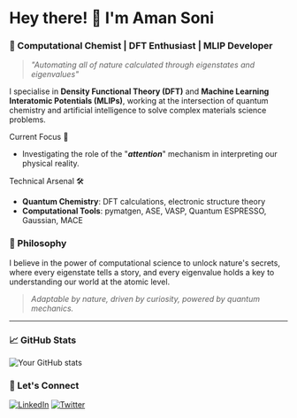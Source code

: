 # Hey there! 👋 I'm Aman Soni

### 🧬 Computational Chemist | DFT Enthusiast | MLIP Developer

> *"Automating all of nature calculated through eigenstates and eigenvalues"*

I specialise in **Density Functional Theory (DFT)** and **Machine Learning Interatomic Potentials (MLIPs)**, working at the intersection of quantum chemistry and artificial intelligence to solve complex materials science problems.


Current Focus 🎯 
- Investigating the role of the "**_attention_**" mechanism in interpreting our physical reality.


Technical Arsenal 🛠️
- **Quantum Chemistry**: DFT calculations, electronic structure theory
- **Computational Tools**: pymatgen, ASE, VASP, Quantum ESPRESSO, Gaussian, MACE

### 🧠 Philosophy

I believe in the power of computational science to unlock nature's secrets, where every eigenstate tells a story, and every eigenvalue holds a key to understanding our world at the atomic level.

> *Adaptable by nature, driven by curiosity, powered by quantum mechanics.*

---

### 📈 GitHub Stats

![Your GitHub stats](https://github-readme-stats.vercel.app/api?username=amannsonii3&show_icons=true&theme=radical)

### 🤝 Let's Connect

[![LinkedIn](https://img.shields.io/badge/LinkedIn-0077B5?style=for-the-badge&logo=linkedin&logoColor=white)](https://www.linkedin.com/in/aman-soni-1a7343206/)
[![Twitter](https://img.shields.io/badge/Twitter-1DA1F2?style=for-the-badge&logo=twitter&logoColor=white)](https://x.com/Aman_Soni333)
